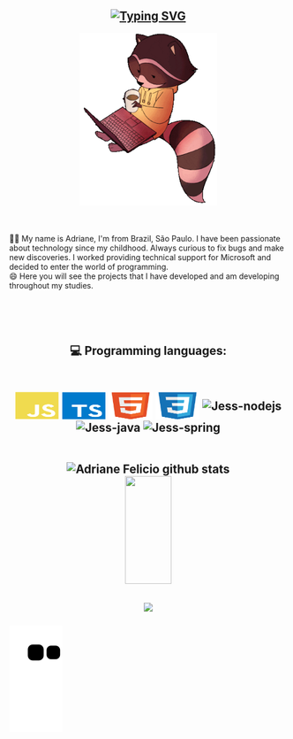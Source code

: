 
<div align="center"><h2> <a href="https://git.io/typing-svg"><img src="https://readme-typing-svg.demolab.com?font=Fira+Code&weight=600&pause=1000&color=A42FA1&width=435&lines=Hello!+I'm+Adriane!;I+am+a+FullStack+Java+developer" alt="Typing SVG" /></a> </h2></div>

<div align="center">
    <img width="250" title="lofi study" src="https://github.com/adrianefelicio/adrianefelicio/blob/main/gifs/gif-.gif?raw=true"/>
</div><br>

<div><p> <br>
 👩‍💻  My name is Adriane, I'm from Brazil, São Paulo. I have been passionate about technology since my childhood. Always curious to fix bugs and make new discoveries. I worked providing technical support for Microsoft and decided to enter the world of programming. <br>
 😄   Here you will see the projects that I have developed and am developing throughout my studies.</p></div><br>
<br><br>
<h2 align="center">💻 Programming languages:<h2>  
<div align="center" style="display: inline_block"><br>
  <img align="center" alt="Jess-Js" height="50" width="80" src="https://raw.githubusercontent.com/devicons/devicon/master/icons/javascript/javascript-plain.svg">
  <img align="center" alt="Jess-Ts" height="50" width="80" src="https://raw.githubusercontent.com/devicons/devicon/master/icons/typescript/typescript-plain.svg">
  <img align="center" alt="Jess-HTML" height="50" width="80" src="https://raw.githubusercontent.com/devicons/devicon/master/icons/html5/html5-original.svg">
  <img align="center" alt="Jess-CSS" height="50" width="80" src="https://raw.githubusercontent.com/devicons/devicon/master/icons/css3/css3-original.svg">
  <img align="center" alt="Jess-nodejs" height="50" width="80" src="https://cdn.jsdelivr.net/gh/devicons/devicon/icons/nodejs/nodejs-original-wordmark.svg">
  <img align="center" alt="Jess-java" height="50" width="80" src="https://cdn.jsdelivr.net/gh/devicons/devicon/icons/java/java-original.svg">
  <img align="center" alt="Jess-spring" height="50" width="80" src="https://cdn.jsdelivr.net/gh/devicons/devicon/icons/spring/spring-original-wordmark.svg">
</div>
    <br><br>
<div align="center">  
  <img width="49%" height="195px" src="https://github-readme-stats.vercel.app/api?username=adrianefelicio&show_icons=true&count_private=true&hide_border=true&title_color=ff91a4&icon_color=ff91a4&text_color=c9d1d9&bg_color=0d1117" alt="Adriane Felicio github stats" /> 
  <img width="41%" height="195px" src="https://github-readme-stats.vercel.app/api/top-langs/?username=adrianefelicio&layout=compact&hide_border=true&title_color=ff91a4&text_color=ff91a4&bg_color=0d1117" />
</div>
<br>
    <div align='center'>  <a href="https://www.linkedin.com/in/adriane-felicio-587370111/" target="_blank"><img src="https://img.shields.io/badge/-LinkedIn-%230077B5?style=for-the-badge&logo=linkedin&logoColor=white" target="_blank"></a></div>
    
![Snake animation](https://github.com/JesscMendesr/JesscMendesr/blob/output/github-contribution-grid-snake.svg) 
